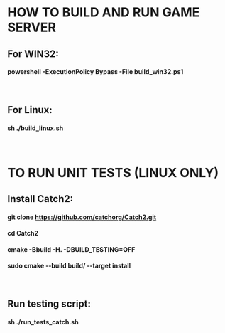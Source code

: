 # HOW TO BUILD AND RUN GAME SERVER

## For WIN32:

#### powershell -ExecutionPolicy Bypass -File build_win32.ps1

<br/>

## For Linux:

#### sh ./build_linux.sh

<br/>

# TO RUN UNIT TESTS (LINUX ONLY)

## Install Catch2:

#### git clone https://github.com/catchorg/Catch2.git

#### cd Catch2

#### cmake -Bbuild -H. -DBUILD_TESTING=OFF

#### sudo cmake --build build/ --target install

<br/>

## Run testing script:

#### sh ./run_tests_catch.sh
